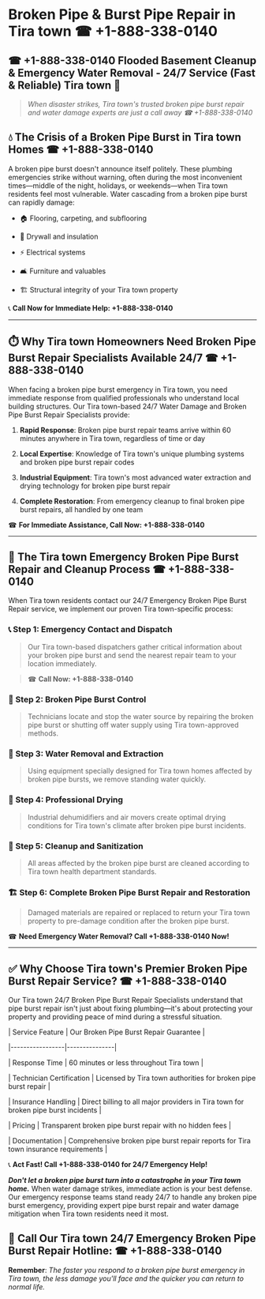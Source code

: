 # Broken Pipe & Burst Pipe Repair in Tira town ☎ +1-888-338-0140  
## ☎ +1-888-338-0140 Flooded Basement Cleanup & Emergency Water Removal - 24/7 Service (Fast & Reliable) Tira town 🚨  

> *When disaster strikes, Tira town's trusted broken pipe burst repair and water damage experts are just a call away ☎ +1-888-338-0140*  

## 💧 The Crisis of a Broken Pipe Burst in Tira town Homes ☎ +1-888-338-0140  

A broken pipe burst doesn't announce itself politely. These plumbing emergencies strike without warning, often during the most inconvenient times—middle of the night, holidays, or weekends—when Tira town residents feel most vulnerable. Water cascading from a broken pipe burst can rapidly damage:  

* 🏠 Flooring, carpeting, and subflooring  
* 🧱 Drywall and insulation  
* ⚡ Electrical systems  
* 🛋️ Furniture and valuables  
* 🏗️ Structural integrity of your Tira town property  

📞 **Call Now for Immediate Help: +1-888-338-0140**  

---  

## ⏱️ Why Tira town Homeowners Need Broken Pipe Burst Repair Specialists Available 24/7 ☎ +1-888-338-0140  

When facing a broken pipe burst emergency in Tira town, you need immediate response from qualified professionals who understand local building structures. Our Tira town-based 24/7 Water Damage and Broken Pipe Burst Repair Specialists provide:  

1. **Rapid Response**: Broken pipe burst repair teams arrive within 60 minutes anywhere in Tira town, regardless of time or day  
2. **Local Expertise**: Knowledge of Tira town's unique plumbing systems and broken pipe burst repair codes  
3. **Industrial Equipment**: Tira town's most advanced water extraction and drying technology for broken pipe burst repair  
4. **Complete Restoration**: From emergency cleanup to final broken pipe burst repairs, all handled by one team  

☎ **For Immediate Assistance, Call Now: +1-888-338-0140**  

---  

## 🔧 The Tira town Emergency Broken Pipe Burst Repair and Cleanup Process ☎ +1-888-338-0140  

When Tira town residents contact our 24/7 Emergency Broken Pipe Burst Repair service, we implement our proven Tira town-specific process:  

### 📞 Step 1: Emergency Contact and Dispatch  
> Our Tira town-based dispatchers gather critical information about your broken pipe burst and send the nearest repair team to your location immediately.  
> ☎ **Call Now: +1-888-338-0140**  

### 🚿 Step 2: Broken Pipe Burst Control  
> Technicians locate and stop the water source by repairing the broken pipe burst or shutting off water supply using Tira town-approved methods.  

### 🌊 Step 3: Water Removal and Extraction  
> Using equipment specially designed for Tira town homes affected by broken pipe bursts, we remove standing water quickly.  

### 💨 Step 4: Professional Drying  
> Industrial dehumidifiers and air movers create optimal drying conditions for Tira town's climate after broken pipe burst incidents.  

### 🧼 Step 5: Cleanup and Sanitization  
> All areas affected by the broken pipe burst are cleaned according to Tira town health department standards.  

### 🏗️ Step 6: Complete Broken Pipe Burst Repair and Restoration  
> Damaged materials are repaired or replaced to return your Tira town property to pre-damage condition after the broken pipe burst.  

☎ **Need Emergency Water Removal? Call +1-888-338-0140 Now!**  

---  

## ✅ Why Choose Tira town's Premier Broken Pipe Burst Repair Service? ☎ +1-888-338-0140  

Our Tira town 24/7 Broken Pipe Burst Repair Specialists understand that pipe burst repair isn't just about fixing plumbing—it's about protecting your property and providing peace of mind during a stressful situation.  

| Service Feature | Our Broken Pipe Burst Repair Guarantee |  
|-----------------|---------------|  
| Response Time | 60 minutes or less throughout Tira town |  
| Technician Certification | Licensed by Tira town authorities for broken pipe burst repair |  
| Insurance Handling | Direct billing to all major providers in Tira town for broken pipe burst incidents |  
| Pricing | Transparent broken pipe burst repair with no hidden fees |  
| Documentation | Comprehensive broken pipe burst repair reports for Tira town insurance requirements |  

📞 **Act Fast! Call +1-888-338-0140 for 24/7 Emergency Help!**  

***Don't let a broken pipe burst turn into a catastrophe in your Tira town home.*** When water damage strikes, immediate action is your best defense. Our emergency response teams stand ready 24/7 to handle any broken pipe burst emergency, providing expert pipe burst repair and water damage mitigation when Tira town residents need it most.  

## 📱 Call Our Tira town 24/7 Emergency Broken Pipe Burst Repair Hotline: ☎ +1-888-338-0140  

**Remember**: *The faster you respond to a broken pipe burst emergency in Tira town, the less damage you'll face and the quicker you can return to normal life.*